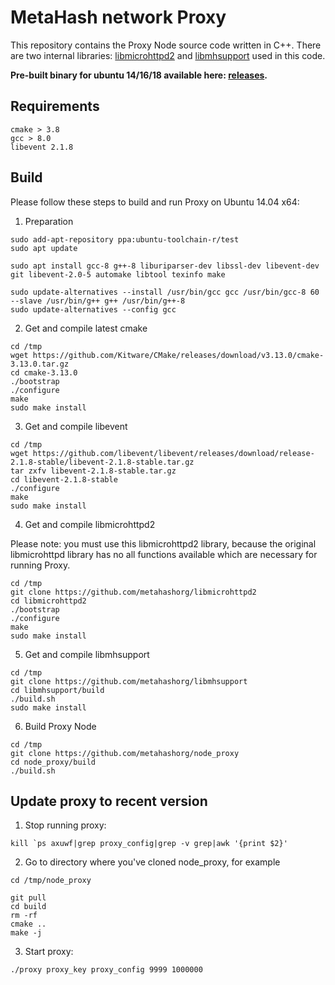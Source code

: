 # MetaHash network Proxy

This repository contains the Proxy Node source code written in C++. There are two internal libraries: [libmicrohttpd2](https://github.com/metahashorg/libmicrohttpd2) and [libmhsupport](https://github.com/metahashorg/libmhsupport) used in this code. 

**Pre-built binary for ubuntu 14/16/18 available here: [releases](https://github.com/metahashorg/node_proxy/releases).**

## Requirements
```shell
cmake > 3.8
gcc > 8.0
libevent 2.1.8
```

## Build

Please follow these steps to build and run Proxy on Ubuntu 14.04 x64:
1. Preparation
```shell
sudo add-apt-repository ppa:ubuntu-toolchain-r/test
sudo apt update

sudo apt install gcc-8 g++-8 liburiparser-dev libssl-dev libevent-dev git libevent-2.0-5 automake libtool texinfo make
    
sudo update-alternatives --install /usr/bin/gcc gcc /usr/bin/gcc-8 60 --slave /usr/bin/g++ g++ /usr/bin/g++-8
sudo update-alternatives --config gcc
```
2. Get and compile latest cmake
```shell
cd /tmp
wget https://github.com/Kitware/CMake/releases/download/v3.13.0/cmake-3.13.0.tar.gz
cd cmake-3.13.0
./bootstrap
./configure
make
sudo make install 
```
3. Get and compile libevent
```shell
cd /tmp
wget https://github.com/libevent/libevent/releases/download/release-2.1.8-stable/libevent-2.1.8-stable.tar.gz
tar zxfv libevent-2.1.8-stable.tar.gz
cd libevent-2.1.8-stable
./configure
make
sudo make install
```
4. Get and compile libmicrohttpd2

Please note: you must use this libmicrohttpd2 library, because the original libmicrohttpd library has no all functions available which are necessary for running Proxy.
```shell
cd /tmp
git clone https://github.com/metahashorg/libmicrohttpd2
cd libmicrohttpd2
./bootstrap
./configure
make
sudo make install
```
5. Get and compile libmhsupport
```shell
cd /tmp
git clone https://github.com/metahashorg/libmhsupport
cd libmhsupport/build
./build.sh
sudo make install
```
6. Build Proxy Node
```shell
cd /tmp
git clone https://github.com/metahashorg/node_proxy
cd node_proxy/build
./build.sh
```

## Update proxy to recent version

1. Stop running proxy:
```shell
kill `ps axuwf|grep proxy_config|grep -v grep|awk '{print $2}'
```
2. Go to directory where you've cloned node_proxy, for example

```shell
cd /tmp/node_proxy

git pull
cd build
rm -rf
cmake ..
make -j
```
3. Start proxy:
```shell
./proxy proxy_key proxy_config 9999 1000000
```
